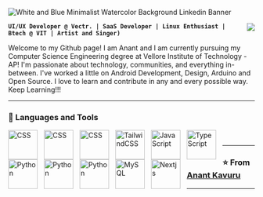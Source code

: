      
![White and Blue Minimalist Watercolor Background Linkedin Banner](https://github.com/user-attachments/assets/7106a67a-6cc1-4631-a8e6-b51dae9b5249)

<img align="right" src="https://visitor-badge.laobi.icu/badge?page_id=Condition00.Condition00"/>

**`UI/UX Developer @ Vectr. | SaaS Developer | Linux Enthusiast |
Btech @ VIT | Artist and Singer)`**

Welcome to my Github page! I am Anant and I am currently pursuing my Computer Science Engineering degree at Vellore Institute of Technology - AP! I'm passionate about technology, communities, and everything in-between. I've worked a little on Android Development, Design, Arduino and Open Source. I love to learn and contribute in any and every possible way. Keep Learning!!!


---

### 🧰 Languages and Tools

<img align="left" alt="CSS" width="60px" style="padding-right:10px;" src="https://img.shields.io/badge/React-61DAFB?style=flat&logo=react&logoColor=black" />
<img align="left" alt="CSS" width="60px" style="padding-right:10px;" src="https://img.shields.io/badge/React_Router-CA4245?style=flat&logo=react-router&logoColor=white" />
<img align="left" alt="CSS" width="60px" style="padding-right:10px;" src="https://img.shields.io/badge/CSS-563d7c?&style=flat&logo=css3&logoColor=white " />
<img align="left" alt="TailwindCSS" width="60px" style="padding-right:10px;" src="https://img.shields.io/badge/Tailwind_CSS-06B6D4?style=flat&logo=tailwind-css&logoColor=white"/>
<img align="left" alt="JavaScript" width="60px" style="padding-right:10px;" src="https://img.shields.io/badge/JavaScript-F7DF1E?style=flat&logo=javascript&logoColor=black" />
<img align="left" alt="TypeScript" width="60px" style="padding-right:10px;" src="https://img.shields.io/badge/TypeScript-3178C6?style=flat&logo=typescript&logoColor=white"/>
<img align="left" alt="Python" width="60px" style="padding-right:10px;" src="https://img.shields.io/badge/Python-3776AB?style=flat&logo=python&logoColor=white" />
<img align="left" alt="Python" width="60px" style="padding-right:10px;" src="https://img.shields.io/badge/Node.js-339933?style=flat&logo=node.js&logoColor=white" />
<img align="left" alt="Python" width="60px" style="padding-right:10px;" src="https://img.shields.io/badge/Java-ED8B00?style=flat&logo=openjdk&logoColor=white" />
<img align="left" alt="MySQL" width="60px" style="padding-right:10px;" src="https://img.shields.io/badge/MySQL-4479A1?style=flat&logo=mysql&logoColor=white" />     
<img align="left" alt="Nextjs" width="60px" style="padding-right:10px;" src="https://img.shields.io/badge/Markdown-000000?style=flat&logo=markdown&logoColor=white"/>

<br>

 <hr/>


 ### ⭐️ From [Anant Kavuru](https://github.com/Condition00) ### 
 
---



